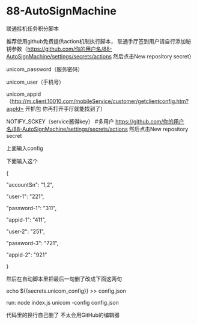 # 88-AutoSignMachine

 联通挂机任务积分脚本
 
推荐使用github免费提供action机制执行脚本， 联通手厅签到用户请自行添加秘钥参数（https://github.com/你的用户名/88-AutoSignMachine/settings/secrets/actions 然后点击New repository secret）

unicom_password（服务密码）

unicom_user（手机号）

unicom_appid（http://m.client.10010.com/mobileService/customer/getclientconfig.htm?appId= 开抓包 你再打开手厅就能找到了）

NOTIFY_SCKEY（service酱得key）
#多用户
https://github.com/你的用户名/88-AutoSignMachine/settings/secrets/actions 然后点击New repository secret

上面输入config

下面输入这个

{

"accountSn": "1,2",

"user-1": "221",

"password-1": "311",

"appid-1": "411",

"user-2": "251",

"password-3": "721",

"appid-2": "921"

}

然后在自动脚本里把最后一句删了改成下面这两句

echo ${{secrets.unicom_config}} >> config.json

run: node index.js unicom -config config.json

代码里的换行自己删了 不太会用GitHub的编辑器
